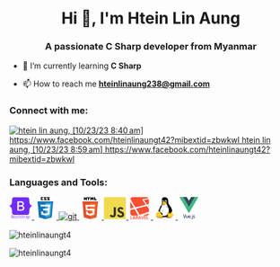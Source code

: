 <h1 align="center">Hi 👋, I'm Htein Lin Aung</h1>
<h3 align="center">A passionate C Sharp developer from Myanmar</h3>

- 🌱 I’m currently learning **C Sharp**

- 📫 How to reach me **hteinlinaung238@gmail.com**

<h3 align="left">Connect with me:</h3>
<p align="left">
<a href="https://fb.com/htein lin aung, [10/23/23 8:40 am] https://www.facebook.com/hteinlinaungt42?mibextid=zbwkwl htein lin aung, [10/23/23 8:59 am] https://www.facebook.com/hteinlinaungt42?mibextid=zbwkwl" target="blank"><img align="center" src="https://raw.githubusercontent.com/rahuldkjain/github-profile-readme-generator/master/src/images/icons/Social/facebook.svg" alt="htein lin aung, [10/23/23 8:40 am] https://www.facebook.com/hteinlinaungt42?mibextid=zbwkwl htein lin aung, [10/23/23 8:59 am] https://www.facebook.com/hteinlinaungt42?mibextid=zbwkwl" height="30" width="40" /></a>
</p>

<h3 align="left">Languages and Tools:</h3>
<p align="left"> <a href="https://getbootstrap.com" target="_blank" rel="noreferrer"> <img src="https://raw.githubusercontent.com/devicons/devicon/master/icons/bootstrap/bootstrap-plain-wordmark.svg" alt="bootstrap" width="40" height="40"/> </a> <a href="https://www.w3schools.com/css/" target="_blank" rel="noreferrer"> <img src="https://raw.githubusercontent.com/devicons/devicon/master/icons/css3/css3-original-wordmark.svg" alt="css3" width="40" height="40"/> </a> <a href="https://git-scm.com/" target="_blank" rel="noreferrer"> <img src="https://www.vectorlogo.zone/logos/git-scm/git-scm-icon.svg" alt="git" width="40" height="40"/> </a> <a href="https://www.w3.org/html/" target="_blank" rel="noreferrer"> <img src="https://raw.githubusercontent.com/devicons/devicon/master/icons/html5/html5-original-wordmark.svg" alt="html5" width="40" height="40"/> </a> <a href="https://developer.mozilla.org/en-US/docs/Web/JavaScript" target="_blank" rel="noreferrer"> <img src="https://raw.githubusercontent.com/devicons/devicon/master/icons/javascript/javascript-original.svg" alt="javascript" width="40" height="40"/> </a> <a href="https://laravel.com/" target="_blank" rel="noreferrer"> <img src="https://raw.githubusercontent.com/devicons/devicon/master/icons/laravel/laravel-plain-wordmark.svg" alt="laravel" width="40" height="40"/> </a> <a href="https://www.linux.org/" target="_blank" rel="noreferrer"> <img src="https://raw.githubusercontent.com/devicons/devicon/master/icons/linux/linux-original.svg" alt="linux" width="40" height="40"/> </a> <a href="https://vuejs.org/" target="_blank" rel="noreferrer"> <img src="https://raw.githubusercontent.com/devicons/devicon/master/icons/vuejs/vuejs-original-wordmark.svg" alt="vuejs" width="40" height="40"/> </a> </p>

<p><img align="center" src="https://github-readme-stats.vercel.app/api/top-langs?username=hteinlinaungt4&show_icons=true&locale=en&layout=compact" alt="hteinlinaungt4" /></p>

<p><img align="center" src="https://github-readme-streak-stats.herokuapp.com/?user=hteinlinaungt4&" alt="hteinlinaungt4" /></p>
